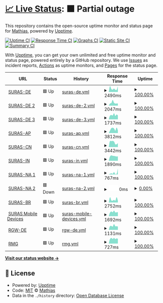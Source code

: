 # [📈 Live Status](https://cxt666.github.io/suras): <!--live status--> **🟧 Partial outage**

This repository contains the open-source uptime monitor and status page for [Mathias](https://cxt666.github.io/suras), powered by [Upptime](https://github.com/upptime/upptime).

[![Uptime CI](https://github.com/cxt666/suras/workflows/Uptime%20CI/badge.svg)](https://github.com/cxt666/suras/actions?query=workflow%3A%22Uptime+CI%22)
[![Response Time CI](https://github.com/cxt666/suras/workflows/Response%20Time%20CI/badge.svg)](https://github.com/cxt666/suras/actions?query=workflow%3A%22Response+Time+CI%22)
[![Graphs CI](https://github.com/cxt666/suras/workflows/Graphs%20CI/badge.svg)](https://github.com/cxt666/suras/actions?query=workflow%3A%22Graphs+CI%22)
[![Static Site CI](https://github.com/cxt666/suras/workflows/Static%20Site%20CI/badge.svg)](https://github.com/cxt666/suras/actions?query=workflow%3A%22Static+Site+CI%22)
[![Summary CI](https://github.com/cxt666/suras/workflows/Summary%20CI/badge.svg)](https://github.com/cxt666/suras/actions?query=workflow%3A%22Summary+CI%22)

With [Upptime](https://upptime.js.org), you can get your own unlimited and free uptime monitor and status page, powered entirely by a GitHub repository. We use [Issues](https://github.com/cxt666/suras/issues) as incident reports, [Actions](https://github.com/cxt666/suras/actions) as uptime monitors, and [Pages](https://cxt666.github.io/suras) for the status page.

<!--start: status pages-->
<!-- This summary is generated by Upptime (https://github.com/upptime/upptime) -->
<!-- Do not edit this manually, your changes will be overwritten -->
<!-- prettier-ignore -->
| URL | Status | History | Response Time | Uptime |
| --- | ------ | ------- | ------------- | ------ |
| <img alt="" src="https://www.pulsesecure.net/favicon.ico" height="13"> [SURAS-DE](https://de-emea-vpn.schaeffler.com/vpn) | 🟩 Up | [suras-de.yml](https://github.com/cxt666/suras/commits/HEAD/history/suras-de.yml) | <details><summary><img alt="Response time graph" src="./graphs/suras-de/response-time-week.png" height="20"> 2490ms</summary><br><a href="https://cxt666.github.io/suras/history/suras-de"><img alt="Response time 2848" src="https://img.shields.io/endpoint?url=https%3A%2F%2Fraw.githubusercontent.com%2Fcxt666%2Fsuras%2FHEAD%2Fapi%2Fsuras-de%2Fresponse-time.json"></a><br><a href="https://cxt666.github.io/suras/history/suras-de"><img alt="24-hour response time 4079" src="https://img.shields.io/endpoint?url=https%3A%2F%2Fraw.githubusercontent.com%2Fcxt666%2Fsuras%2FHEAD%2Fapi%2Fsuras-de%2Fresponse-time-day.json"></a><br><a href="https://cxt666.github.io/suras/history/suras-de"><img alt="7-day response time 2490" src="https://img.shields.io/endpoint?url=https%3A%2F%2Fraw.githubusercontent.com%2Fcxt666%2Fsuras%2FHEAD%2Fapi%2Fsuras-de%2Fresponse-time-week.json"></a><br><a href="https://cxt666.github.io/suras/history/suras-de"><img alt="30-day response time 2637" src="https://img.shields.io/endpoint?url=https%3A%2F%2Fraw.githubusercontent.com%2Fcxt666%2Fsuras%2FHEAD%2Fapi%2Fsuras-de%2Fresponse-time-month.json"></a><br><a href="https://cxt666.github.io/suras/history/suras-de"><img alt="1-year response time 2848" src="https://img.shields.io/endpoint?url=https%3A%2F%2Fraw.githubusercontent.com%2Fcxt666%2Fsuras%2FHEAD%2Fapi%2Fsuras-de%2Fresponse-time-year.json"></a></details> | <details><summary><a href="https://cxt666.github.io/suras/history/suras-de">100.00%</a></summary><a href="https://cxt666.github.io/suras/history/suras-de"><img alt="All-time uptime 100.00%" src="https://img.shields.io/endpoint?url=https%3A%2F%2Fraw.githubusercontent.com%2Fcxt666%2Fsuras%2FHEAD%2Fapi%2Fsuras-de%2Fuptime.json"></a><br><a href="https://cxt666.github.io/suras/history/suras-de"><img alt="24-hour uptime 100.00%" src="https://img.shields.io/endpoint?url=https%3A%2F%2Fraw.githubusercontent.com%2Fcxt666%2Fsuras%2FHEAD%2Fapi%2Fsuras-de%2Fuptime-day.json"></a><br><a href="https://cxt666.github.io/suras/history/suras-de"><img alt="7-day uptime 100.00%" src="https://img.shields.io/endpoint?url=https%3A%2F%2Fraw.githubusercontent.com%2Fcxt666%2Fsuras%2FHEAD%2Fapi%2Fsuras-de%2Fuptime-week.json"></a><br><a href="https://cxt666.github.io/suras/history/suras-de"><img alt="30-day uptime 100.00%" src="https://img.shields.io/endpoint?url=https%3A%2F%2Fraw.githubusercontent.com%2Fcxt666%2Fsuras%2FHEAD%2Fapi%2Fsuras-de%2Fuptime-month.json"></a><br><a href="https://cxt666.github.io/suras/history/suras-de"><img alt="1-year uptime 100.00%" src="https://img.shields.io/endpoint?url=https%3A%2F%2Fraw.githubusercontent.com%2Fcxt666%2Fsuras%2FHEAD%2Fapi%2Fsuras-de%2Fuptime-year.json"></a></details>
| <img alt="" src="https://www.pulsesecure.net/favicon.ico" height="13"> [SURAS-DE 2](https://de-emea2-vpn.schaeffler.com/vpn) | 🟩 Up | [suras-de-2.yml](https://github.com/cxt666/suras/commits/HEAD/history/suras-de-2.yml) | <details><summary><img alt="Response time graph" src="./graphs/suras-de-2/response-time-week.png" height="20"> 2047ms</summary><br><a href="https://cxt666.github.io/suras/history/suras-de-2"><img alt="Response time 2474" src="https://img.shields.io/endpoint?url=https%3A%2F%2Fraw.githubusercontent.com%2Fcxt666%2Fsuras%2FHEAD%2Fapi%2Fsuras-de-2%2Fresponse-time.json"></a><br><a href="https://cxt666.github.io/suras/history/suras-de-2"><img alt="24-hour response time 1591" src="https://img.shields.io/endpoint?url=https%3A%2F%2Fraw.githubusercontent.com%2Fcxt666%2Fsuras%2FHEAD%2Fapi%2Fsuras-de-2%2Fresponse-time-day.json"></a><br><a href="https://cxt666.github.io/suras/history/suras-de-2"><img alt="7-day response time 2047" src="https://img.shields.io/endpoint?url=https%3A%2F%2Fraw.githubusercontent.com%2Fcxt666%2Fsuras%2FHEAD%2Fapi%2Fsuras-de-2%2Fresponse-time-week.json"></a><br><a href="https://cxt666.github.io/suras/history/suras-de-2"><img alt="30-day response time 2169" src="https://img.shields.io/endpoint?url=https%3A%2F%2Fraw.githubusercontent.com%2Fcxt666%2Fsuras%2FHEAD%2Fapi%2Fsuras-de-2%2Fresponse-time-month.json"></a><br><a href="https://cxt666.github.io/suras/history/suras-de-2"><img alt="1-year response time 2474" src="https://img.shields.io/endpoint?url=https%3A%2F%2Fraw.githubusercontent.com%2Fcxt666%2Fsuras%2FHEAD%2Fapi%2Fsuras-de-2%2Fresponse-time-year.json"></a></details> | <details><summary><a href="https://cxt666.github.io/suras/history/suras-de-2">100.00%</a></summary><a href="https://cxt666.github.io/suras/history/suras-de-2"><img alt="All-time uptime 100.00%" src="https://img.shields.io/endpoint?url=https%3A%2F%2Fraw.githubusercontent.com%2Fcxt666%2Fsuras%2FHEAD%2Fapi%2Fsuras-de-2%2Fuptime.json"></a><br><a href="https://cxt666.github.io/suras/history/suras-de-2"><img alt="24-hour uptime 100.00%" src="https://img.shields.io/endpoint?url=https%3A%2F%2Fraw.githubusercontent.com%2Fcxt666%2Fsuras%2FHEAD%2Fapi%2Fsuras-de-2%2Fuptime-day.json"></a><br><a href="https://cxt666.github.io/suras/history/suras-de-2"><img alt="7-day uptime 100.00%" src="https://img.shields.io/endpoint?url=https%3A%2F%2Fraw.githubusercontent.com%2Fcxt666%2Fsuras%2FHEAD%2Fapi%2Fsuras-de-2%2Fuptime-week.json"></a><br><a href="https://cxt666.github.io/suras/history/suras-de-2"><img alt="30-day uptime 100.00%" src="https://img.shields.io/endpoint?url=https%3A%2F%2Fraw.githubusercontent.com%2Fcxt666%2Fsuras%2FHEAD%2Fapi%2Fsuras-de-2%2Fuptime-month.json"></a><br><a href="https://cxt666.github.io/suras/history/suras-de-2"><img alt="1-year uptime 100.00%" src="https://img.shields.io/endpoint?url=https%3A%2F%2Fraw.githubusercontent.com%2Fcxt666%2Fsuras%2FHEAD%2Fapi%2Fsuras-de-2%2Fuptime-year.json"></a></details>
| <img alt="" src="https://www.pulsesecure.net/favicon.ico" height="13"> [SURAS-DE 3](https://de-emea3-vpn.schaeffler.com/vpn) | 🟩 Up | [suras-de-3.yml](https://github.com/cxt666/suras/commits/HEAD/history/suras-de-3.yml) | <details><summary><img alt="Response time graph" src="./graphs/suras-de-3/response-time-week.png" height="20"> 1737ms</summary><br><a href="https://cxt666.github.io/suras/history/suras-de-3"><img alt="Response time 1850" src="https://img.shields.io/endpoint?url=https%3A%2F%2Fraw.githubusercontent.com%2Fcxt666%2Fsuras%2FHEAD%2Fapi%2Fsuras-de-3%2Fresponse-time.json"></a><br><a href="https://cxt666.github.io/suras/history/suras-de-3"><img alt="24-hour response time 1575" src="https://img.shields.io/endpoint?url=https%3A%2F%2Fraw.githubusercontent.com%2Fcxt666%2Fsuras%2FHEAD%2Fapi%2Fsuras-de-3%2Fresponse-time-day.json"></a><br><a href="https://cxt666.github.io/suras/history/suras-de-3"><img alt="7-day response time 1737" src="https://img.shields.io/endpoint?url=https%3A%2F%2Fraw.githubusercontent.com%2Fcxt666%2Fsuras%2FHEAD%2Fapi%2Fsuras-de-3%2Fresponse-time-week.json"></a><br><a href="https://cxt666.github.io/suras/history/suras-de-3"><img alt="30-day response time 1840" src="https://img.shields.io/endpoint?url=https%3A%2F%2Fraw.githubusercontent.com%2Fcxt666%2Fsuras%2FHEAD%2Fapi%2Fsuras-de-3%2Fresponse-time-month.json"></a><br><a href="https://cxt666.github.io/suras/history/suras-de-3"><img alt="1-year response time 1850" src="https://img.shields.io/endpoint?url=https%3A%2F%2Fraw.githubusercontent.com%2Fcxt666%2Fsuras%2FHEAD%2Fapi%2Fsuras-de-3%2Fresponse-time-year.json"></a></details> | <details><summary><a href="https://cxt666.github.io/suras/history/suras-de-3">100.00%</a></summary><a href="https://cxt666.github.io/suras/history/suras-de-3"><img alt="All-time uptime 99.99%" src="https://img.shields.io/endpoint?url=https%3A%2F%2Fraw.githubusercontent.com%2Fcxt666%2Fsuras%2FHEAD%2Fapi%2Fsuras-de-3%2Fuptime.json"></a><br><a href="https://cxt666.github.io/suras/history/suras-de-3"><img alt="24-hour uptime 100.00%" src="https://img.shields.io/endpoint?url=https%3A%2F%2Fraw.githubusercontent.com%2Fcxt666%2Fsuras%2FHEAD%2Fapi%2Fsuras-de-3%2Fuptime-day.json"></a><br><a href="https://cxt666.github.io/suras/history/suras-de-3"><img alt="7-day uptime 100.00%" src="https://img.shields.io/endpoint?url=https%3A%2F%2Fraw.githubusercontent.com%2Fcxt666%2Fsuras%2FHEAD%2Fapi%2Fsuras-de-3%2Fuptime-week.json"></a><br><a href="https://cxt666.github.io/suras/history/suras-de-3"><img alt="30-day uptime 100.00%" src="https://img.shields.io/endpoint?url=https%3A%2F%2Fraw.githubusercontent.com%2Fcxt666%2Fsuras%2FHEAD%2Fapi%2Fsuras-de-3%2Fuptime-month.json"></a><br><a href="https://cxt666.github.io/suras/history/suras-de-3"><img alt="1-year uptime 99.99%" src="https://img.shields.io/endpoint?url=https%3A%2F%2Fraw.githubusercontent.com%2Fcxt666%2Fsuras%2FHEAD%2Fapi%2Fsuras-de-3%2Fuptime-year.json"></a></details>
| <img alt="" src="https://www.pulsesecure.net/favicon.ico" height="13"> [SURAS-AP](https://kr-ap-vpn.schaeffler.com/vpn) | 🟩 Up | [suras-ap.yml](https://github.com/cxt666/suras/commits/HEAD/history/suras-ap.yml) | <details><summary><img alt="Response time graph" src="./graphs/suras-ap/response-time-week.png" height="20"> 3812ms</summary><br><a href="https://cxt666.github.io/suras/history/suras-ap"><img alt="Response time 2888" src="https://img.shields.io/endpoint?url=https%3A%2F%2Fraw.githubusercontent.com%2Fcxt666%2Fsuras%2FHEAD%2Fapi%2Fsuras-ap%2Fresponse-time.json"></a><br><a href="https://cxt666.github.io/suras/history/suras-ap"><img alt="24-hour response time 2481" src="https://img.shields.io/endpoint?url=https%3A%2F%2Fraw.githubusercontent.com%2Fcxt666%2Fsuras%2FHEAD%2Fapi%2Fsuras-ap%2Fresponse-time-day.json"></a><br><a href="https://cxt666.github.io/suras/history/suras-ap"><img alt="7-day response time 3812" src="https://img.shields.io/endpoint?url=https%3A%2F%2Fraw.githubusercontent.com%2Fcxt666%2Fsuras%2FHEAD%2Fapi%2Fsuras-ap%2Fresponse-time-week.json"></a><br><a href="https://cxt666.github.io/suras/history/suras-ap"><img alt="30-day response time 3119" src="https://img.shields.io/endpoint?url=https%3A%2F%2Fraw.githubusercontent.com%2Fcxt666%2Fsuras%2FHEAD%2Fapi%2Fsuras-ap%2Fresponse-time-month.json"></a><br><a href="https://cxt666.github.io/suras/history/suras-ap"><img alt="1-year response time 2888" src="https://img.shields.io/endpoint?url=https%3A%2F%2Fraw.githubusercontent.com%2Fcxt666%2Fsuras%2FHEAD%2Fapi%2Fsuras-ap%2Fresponse-time-year.json"></a></details> | <details><summary><a href="https://cxt666.github.io/suras/history/suras-ap">100.00%</a></summary><a href="https://cxt666.github.io/suras/history/suras-ap"><img alt="All-time uptime 99.58%" src="https://img.shields.io/endpoint?url=https%3A%2F%2Fraw.githubusercontent.com%2Fcxt666%2Fsuras%2FHEAD%2Fapi%2Fsuras-ap%2Fuptime.json"></a><br><a href="https://cxt666.github.io/suras/history/suras-ap"><img alt="24-hour uptime 100.00%" src="https://img.shields.io/endpoint?url=https%3A%2F%2Fraw.githubusercontent.com%2Fcxt666%2Fsuras%2FHEAD%2Fapi%2Fsuras-ap%2Fuptime-day.json"></a><br><a href="https://cxt666.github.io/suras/history/suras-ap"><img alt="7-day uptime 100.00%" src="https://img.shields.io/endpoint?url=https%3A%2F%2Fraw.githubusercontent.com%2Fcxt666%2Fsuras%2FHEAD%2Fapi%2Fsuras-ap%2Fuptime-week.json"></a><br><a href="https://cxt666.github.io/suras/history/suras-ap"><img alt="30-day uptime 100.00%" src="https://img.shields.io/endpoint?url=https%3A%2F%2Fraw.githubusercontent.com%2Fcxt666%2Fsuras%2FHEAD%2Fapi%2Fsuras-ap%2Fuptime-month.json"></a><br><a href="https://cxt666.github.io/suras/history/suras-ap"><img alt="1-year uptime 99.58%" src="https://img.shields.io/endpoint?url=https%3A%2F%2Fraw.githubusercontent.com%2Fcxt666%2Fsuras%2FHEAD%2Fapi%2Fsuras-ap%2Fuptime-year.json"></a></details>
| <img alt="" src="https://www.pulsesecure.net/favicon.ico" height="13"> [SURAS-CN](https://cn-ap-vpn.schaefflercn.com/vpn2f) | 🟩 Up | [suras-cn.yml](https://github.com/cxt666/suras/commits/HEAD/history/suras-cn.yml) | <details><summary><img alt="Response time graph" src="./graphs/suras-cn/response-time-week.png" height="20"> 3442ms</summary><br><a href="https://cxt666.github.io/suras/history/suras-cn"><img alt="Response time 2779" src="https://img.shields.io/endpoint?url=https%3A%2F%2Fraw.githubusercontent.com%2Fcxt666%2Fsuras%2FHEAD%2Fapi%2Fsuras-cn%2Fresponse-time.json"></a><br><a href="https://cxt666.github.io/suras/history/suras-cn"><img alt="24-hour response time 2857" src="https://img.shields.io/endpoint?url=https%3A%2F%2Fraw.githubusercontent.com%2Fcxt666%2Fsuras%2FHEAD%2Fapi%2Fsuras-cn%2Fresponse-time-day.json"></a><br><a href="https://cxt666.github.io/suras/history/suras-cn"><img alt="7-day response time 3442" src="https://img.shields.io/endpoint?url=https%3A%2F%2Fraw.githubusercontent.com%2Fcxt666%2Fsuras%2FHEAD%2Fapi%2Fsuras-cn%2Fresponse-time-week.json"></a><br><a href="https://cxt666.github.io/suras/history/suras-cn"><img alt="30-day response time 2793" src="https://img.shields.io/endpoint?url=https%3A%2F%2Fraw.githubusercontent.com%2Fcxt666%2Fsuras%2FHEAD%2Fapi%2Fsuras-cn%2Fresponse-time-month.json"></a><br><a href="https://cxt666.github.io/suras/history/suras-cn"><img alt="1-year response time 2779" src="https://img.shields.io/endpoint?url=https%3A%2F%2Fraw.githubusercontent.com%2Fcxt666%2Fsuras%2FHEAD%2Fapi%2Fsuras-cn%2Fresponse-time-year.json"></a></details> | <details><summary><a href="https://cxt666.github.io/suras/history/suras-cn">100.00%</a></summary><a href="https://cxt666.github.io/suras/history/suras-cn"><img alt="All-time uptime 99.16%" src="https://img.shields.io/endpoint?url=https%3A%2F%2Fraw.githubusercontent.com%2Fcxt666%2Fsuras%2FHEAD%2Fapi%2Fsuras-cn%2Fuptime.json"></a><br><a href="https://cxt666.github.io/suras/history/suras-cn"><img alt="24-hour uptime 100.00%" src="https://img.shields.io/endpoint?url=https%3A%2F%2Fraw.githubusercontent.com%2Fcxt666%2Fsuras%2FHEAD%2Fapi%2Fsuras-cn%2Fuptime-day.json"></a><br><a href="https://cxt666.github.io/suras/history/suras-cn"><img alt="7-day uptime 100.00%" src="https://img.shields.io/endpoint?url=https%3A%2F%2Fraw.githubusercontent.com%2Fcxt666%2Fsuras%2FHEAD%2Fapi%2Fsuras-cn%2Fuptime-week.json"></a><br><a href="https://cxt666.github.io/suras/history/suras-cn"><img alt="30-day uptime 100.00%" src="https://img.shields.io/endpoint?url=https%3A%2F%2Fraw.githubusercontent.com%2Fcxt666%2Fsuras%2FHEAD%2Fapi%2Fsuras-cn%2Fuptime-month.json"></a><br><a href="https://cxt666.github.io/suras/history/suras-cn"><img alt="1-year uptime 99.16%" src="https://img.shields.io/endpoint?url=https%3A%2F%2Fraw.githubusercontent.com%2Fcxt666%2Fsuras%2FHEAD%2Fapi%2Fsuras-cn%2Fuptime-year.json"></a></details>
| <img alt="" src="https://www.pulsesecure.net/favicon.ico" height="13"> [SURAS-IN](https://in-ap-vpn.schaeffler.com/vpn2f) | 🟩 Up | [suras-in.yml](https://github.com/cxt666/suras/commits/HEAD/history/suras-in.yml) | <details><summary><img alt="Response time graph" src="./graphs/suras-in/response-time-week.png" height="20"> 1890ms</summary><br><a href="https://cxt666.github.io/suras/history/suras-in"><img alt="Response time 2646" src="https://img.shields.io/endpoint?url=https%3A%2F%2Fraw.githubusercontent.com%2Fcxt666%2Fsuras%2FHEAD%2Fapi%2Fsuras-in%2Fresponse-time.json"></a><br><a href="https://cxt666.github.io/suras/history/suras-in"><img alt="24-hour response time 1776" src="https://img.shields.io/endpoint?url=https%3A%2F%2Fraw.githubusercontent.com%2Fcxt666%2Fsuras%2FHEAD%2Fapi%2Fsuras-in%2Fresponse-time-day.json"></a><br><a href="https://cxt666.github.io/suras/history/suras-in"><img alt="7-day response time 1890" src="https://img.shields.io/endpoint?url=https%3A%2F%2Fraw.githubusercontent.com%2Fcxt666%2Fsuras%2FHEAD%2Fapi%2Fsuras-in%2Fresponse-time-week.json"></a><br><a href="https://cxt666.github.io/suras/history/suras-in"><img alt="30-day response time 2238" src="https://img.shields.io/endpoint?url=https%3A%2F%2Fraw.githubusercontent.com%2Fcxt666%2Fsuras%2FHEAD%2Fapi%2Fsuras-in%2Fresponse-time-month.json"></a><br><a href="https://cxt666.github.io/suras/history/suras-in"><img alt="1-year response time 2646" src="https://img.shields.io/endpoint?url=https%3A%2F%2Fraw.githubusercontent.com%2Fcxt666%2Fsuras%2FHEAD%2Fapi%2Fsuras-in%2Fresponse-time-year.json"></a></details> | <details><summary><a href="https://cxt666.github.io/suras/history/suras-in">100.00%</a></summary><a href="https://cxt666.github.io/suras/history/suras-in"><img alt="All-time uptime 99.98%" src="https://img.shields.io/endpoint?url=https%3A%2F%2Fraw.githubusercontent.com%2Fcxt666%2Fsuras%2FHEAD%2Fapi%2Fsuras-in%2Fuptime.json"></a><br><a href="https://cxt666.github.io/suras/history/suras-in"><img alt="24-hour uptime 100.00%" src="https://img.shields.io/endpoint?url=https%3A%2F%2Fraw.githubusercontent.com%2Fcxt666%2Fsuras%2FHEAD%2Fapi%2Fsuras-in%2Fuptime-day.json"></a><br><a href="https://cxt666.github.io/suras/history/suras-in"><img alt="7-day uptime 100.00%" src="https://img.shields.io/endpoint?url=https%3A%2F%2Fraw.githubusercontent.com%2Fcxt666%2Fsuras%2FHEAD%2Fapi%2Fsuras-in%2Fuptime-week.json"></a><br><a href="https://cxt666.github.io/suras/history/suras-in"><img alt="30-day uptime 99.89%" src="https://img.shields.io/endpoint?url=https%3A%2F%2Fraw.githubusercontent.com%2Fcxt666%2Fsuras%2FHEAD%2Fapi%2Fsuras-in%2Fuptime-month.json"></a><br><a href="https://cxt666.github.io/suras/history/suras-in"><img alt="1-year uptime 99.98%" src="https://img.shields.io/endpoint?url=https%3A%2F%2Fraw.githubusercontent.com%2Fcxt666%2Fsuras%2FHEAD%2Fapi%2Fsuras-in%2Fuptime-year.json"></a></details>
| <img alt="" src="https://www.pulsesecure.net/favicon.ico" height="13"> [SURAS-NA 1](https://us-equ1-vpn.schaeffler.com/vpn) | 🟩 Up | [suras-na-1.yml](https://github.com/cxt666/suras/commits/HEAD/history/suras-na-1.yml) | <details><summary><img alt="Response time graph" src="./graphs/suras-na-1/response-time-week.png" height="20"> 767ms</summary><br><a href="https://cxt666.github.io/suras/history/suras-na-1"><img alt="Response time 1361" src="https://img.shields.io/endpoint?url=https%3A%2F%2Fraw.githubusercontent.com%2Fcxt666%2Fsuras%2FHEAD%2Fapi%2Fsuras-na-1%2Fresponse-time.json"></a><br><a href="https://cxt666.github.io/suras/history/suras-na-1"><img alt="24-hour response time 2731" src="https://img.shields.io/endpoint?url=https%3A%2F%2Fraw.githubusercontent.com%2Fcxt666%2Fsuras%2FHEAD%2Fapi%2Fsuras-na-1%2Fresponse-time-day.json"></a><br><a href="https://cxt666.github.io/suras/history/suras-na-1"><img alt="7-day response time 767" src="https://img.shields.io/endpoint?url=https%3A%2F%2Fraw.githubusercontent.com%2Fcxt666%2Fsuras%2FHEAD%2Fapi%2Fsuras-na-1%2Fresponse-time-week.json"></a><br><a href="https://cxt666.github.io/suras/history/suras-na-1"><img alt="30-day response time 824" src="https://img.shields.io/endpoint?url=https%3A%2F%2Fraw.githubusercontent.com%2Fcxt666%2Fsuras%2FHEAD%2Fapi%2Fsuras-na-1%2Fresponse-time-month.json"></a><br><a href="https://cxt666.github.io/suras/history/suras-na-1"><img alt="1-year response time 1361" src="https://img.shields.io/endpoint?url=https%3A%2F%2Fraw.githubusercontent.com%2Fcxt666%2Fsuras%2FHEAD%2Fapi%2Fsuras-na-1%2Fresponse-time-year.json"></a></details> | <details><summary><a href="https://cxt666.github.io/suras/history/suras-na-1">100.00%</a></summary><a href="https://cxt666.github.io/suras/history/suras-na-1"><img alt="All-time uptime 99.98%" src="https://img.shields.io/endpoint?url=https%3A%2F%2Fraw.githubusercontent.com%2Fcxt666%2Fsuras%2FHEAD%2Fapi%2Fsuras-na-1%2Fuptime.json"></a><br><a href="https://cxt666.github.io/suras/history/suras-na-1"><img alt="24-hour uptime 100.00%" src="https://img.shields.io/endpoint?url=https%3A%2F%2Fraw.githubusercontent.com%2Fcxt666%2Fsuras%2FHEAD%2Fapi%2Fsuras-na-1%2Fuptime-day.json"></a><br><a href="https://cxt666.github.io/suras/history/suras-na-1"><img alt="7-day uptime 100.00%" src="https://img.shields.io/endpoint?url=https%3A%2F%2Fraw.githubusercontent.com%2Fcxt666%2Fsuras%2FHEAD%2Fapi%2Fsuras-na-1%2Fuptime-week.json"></a><br><a href="https://cxt666.github.io/suras/history/suras-na-1"><img alt="30-day uptime 100.00%" src="https://img.shields.io/endpoint?url=https%3A%2F%2Fraw.githubusercontent.com%2Fcxt666%2Fsuras%2FHEAD%2Fapi%2Fsuras-na-1%2Fuptime-month.json"></a><br><a href="https://cxt666.github.io/suras/history/suras-na-1"><img alt="1-year uptime 99.98%" src="https://img.shields.io/endpoint?url=https%3A%2F%2Fraw.githubusercontent.com%2Fcxt666%2Fsuras%2FHEAD%2Fapi%2Fsuras-na-1%2Fuptime-year.json"></a></details>
| <img alt="" src="https://www.pulsesecure.net/favicon.ico" height="13"> [SURAS-NA 2](https://us-na2-vpn.schaeffler.com/vpn) | 🟥 Down | [suras-na-2.yml](https://github.com/cxt666/suras/commits/HEAD/history/suras-na-2.yml) | <details><summary><img alt="Response time graph" src="./graphs/suras-na-2/response-time-week.png" height="20"> 0ms</summary><br><a href="https://cxt666.github.io/suras/history/suras-na-2"><img alt="Response time 1708" src="https://img.shields.io/endpoint?url=https%3A%2F%2Fraw.githubusercontent.com%2Fcxt666%2Fsuras%2FHEAD%2Fapi%2Fsuras-na-2%2Fresponse-time.json"></a><br><a href="https://cxt666.github.io/suras/history/suras-na-2"><img alt="24-hour response time 0" src="https://img.shields.io/endpoint?url=https%3A%2F%2Fraw.githubusercontent.com%2Fcxt666%2Fsuras%2FHEAD%2Fapi%2Fsuras-na-2%2Fresponse-time-day.json"></a><br><a href="https://cxt666.github.io/suras/history/suras-na-2"><img alt="7-day response time 0" src="https://img.shields.io/endpoint?url=https%3A%2F%2Fraw.githubusercontent.com%2Fcxt666%2Fsuras%2FHEAD%2Fapi%2Fsuras-na-2%2Fresponse-time-week.json"></a><br><a href="https://cxt666.github.io/suras/history/suras-na-2"><img alt="30-day response time 515" src="https://img.shields.io/endpoint?url=https%3A%2F%2Fraw.githubusercontent.com%2Fcxt666%2Fsuras%2FHEAD%2Fapi%2Fsuras-na-2%2Fresponse-time-month.json"></a><br><a href="https://cxt666.github.io/suras/history/suras-na-2"><img alt="1-year response time 1708" src="https://img.shields.io/endpoint?url=https%3A%2F%2Fraw.githubusercontent.com%2Fcxt666%2Fsuras%2FHEAD%2Fapi%2Fsuras-na-2%2Fresponse-time-year.json"></a></details> | <details><summary><a href="https://cxt666.github.io/suras/history/suras-na-2">0.00%</a></summary><a href="https://cxt666.github.io/suras/history/suras-na-2"><img alt="All-time uptime 84.58%" src="https://img.shields.io/endpoint?url=https%3A%2F%2Fraw.githubusercontent.com%2Fcxt666%2Fsuras%2FHEAD%2Fapi%2Fsuras-na-2%2Fuptime.json"></a><br><a href="https://cxt666.github.io/suras/history/suras-na-2"><img alt="24-hour uptime 0.00%" src="https://img.shields.io/endpoint?url=https%3A%2F%2Fraw.githubusercontent.com%2Fcxt666%2Fsuras%2FHEAD%2Fapi%2Fsuras-na-2%2Fuptime-day.json"></a><br><a href="https://cxt666.github.io/suras/history/suras-na-2"><img alt="7-day uptime 0.00%" src="https://img.shields.io/endpoint?url=https%3A%2F%2Fraw.githubusercontent.com%2Fcxt666%2Fsuras%2FHEAD%2Fapi%2Fsuras-na-2%2Fuptime-week.json"></a><br><a href="https://cxt666.github.io/suras/history/suras-na-2"><img alt="30-day uptime 8.03%" src="https://img.shields.io/endpoint?url=https%3A%2F%2Fraw.githubusercontent.com%2Fcxt666%2Fsuras%2FHEAD%2Fapi%2Fsuras-na-2%2Fuptime-month.json"></a><br><a href="https://cxt666.github.io/suras/history/suras-na-2"><img alt="1-year uptime 84.58%" src="https://img.shields.io/endpoint?url=https%3A%2F%2Fraw.githubusercontent.com%2Fcxt666%2Fsuras%2FHEAD%2Fapi%2Fsuras-na-2%2Fuptime-year.json"></a></details>
| <img alt="" src="https://www.pulsesecure.net/favicon.ico" height="13"> [SURAS-BR](https://br-sa-vpn.schaeffler.com/vpn) | 🟩 Up | [suras-br.yml](https://github.com/cxt666/suras/commits/HEAD/history/suras-br.yml) | <details><summary><img alt="Response time graph" src="./graphs/suras-br/response-time-week.png" height="20"> 2752ms</summary><br><a href="https://cxt666.github.io/suras/history/suras-br"><img alt="Response time 2620" src="https://img.shields.io/endpoint?url=https%3A%2F%2Fraw.githubusercontent.com%2Fcxt666%2Fsuras%2FHEAD%2Fapi%2Fsuras-br%2Fresponse-time.json"></a><br><a href="https://cxt666.github.io/suras/history/suras-br"><img alt="24-hour response time 1593" src="https://img.shields.io/endpoint?url=https%3A%2F%2Fraw.githubusercontent.com%2Fcxt666%2Fsuras%2FHEAD%2Fapi%2Fsuras-br%2Fresponse-time-day.json"></a><br><a href="https://cxt666.github.io/suras/history/suras-br"><img alt="7-day response time 2752" src="https://img.shields.io/endpoint?url=https%3A%2F%2Fraw.githubusercontent.com%2Fcxt666%2Fsuras%2FHEAD%2Fapi%2Fsuras-br%2Fresponse-time-week.json"></a><br><a href="https://cxt666.github.io/suras/history/suras-br"><img alt="30-day response time 2637" src="https://img.shields.io/endpoint?url=https%3A%2F%2Fraw.githubusercontent.com%2Fcxt666%2Fsuras%2FHEAD%2Fapi%2Fsuras-br%2Fresponse-time-month.json"></a><br><a href="https://cxt666.github.io/suras/history/suras-br"><img alt="1-year response time 2620" src="https://img.shields.io/endpoint?url=https%3A%2F%2Fraw.githubusercontent.com%2Fcxt666%2Fsuras%2FHEAD%2Fapi%2Fsuras-br%2Fresponse-time-year.json"></a></details> | <details><summary><a href="https://cxt666.github.io/suras/history/suras-br">100.00%</a></summary><a href="https://cxt666.github.io/suras/history/suras-br"><img alt="All-time uptime 93.15%" src="https://img.shields.io/endpoint?url=https%3A%2F%2Fraw.githubusercontent.com%2Fcxt666%2Fsuras%2FHEAD%2Fapi%2Fsuras-br%2Fuptime.json"></a><br><a href="https://cxt666.github.io/suras/history/suras-br"><img alt="24-hour uptime 100.00%" src="https://img.shields.io/endpoint?url=https%3A%2F%2Fraw.githubusercontent.com%2Fcxt666%2Fsuras%2FHEAD%2Fapi%2Fsuras-br%2Fuptime-day.json"></a><br><a href="https://cxt666.github.io/suras/history/suras-br"><img alt="7-day uptime 100.00%" src="https://img.shields.io/endpoint?url=https%3A%2F%2Fraw.githubusercontent.com%2Fcxt666%2Fsuras%2FHEAD%2Fapi%2Fsuras-br%2Fuptime-week.json"></a><br><a href="https://cxt666.github.io/suras/history/suras-br"><img alt="30-day uptime 86.60%" src="https://img.shields.io/endpoint?url=https%3A%2F%2Fraw.githubusercontent.com%2Fcxt666%2Fsuras%2FHEAD%2Fapi%2Fsuras-br%2Fuptime-month.json"></a><br><a href="https://cxt666.github.io/suras/history/suras-br"><img alt="1-year uptime 93.15%" src="https://img.shields.io/endpoint?url=https%3A%2F%2Fraw.githubusercontent.com%2Fcxt666%2Fsuras%2FHEAD%2Fapi%2Fsuras-br%2Fuptime-year.json"></a></details>
| <img alt="" src="https://www.pulsesecure.net/favicon.ico" height="13"> [SURAS Mobile Devices](https://mgw.schaeffler.com/mobile) | 🟩 Up | [suras-mobile-devices.yml](https://github.com/cxt666/suras/commits/HEAD/history/suras-mobile-devices.yml) | <details><summary><img alt="Response time graph" src="./graphs/suras-mobile-devices/response-time-week.png" height="20"> 1692ms</summary><br><a href="https://cxt666.github.io/suras/history/suras-mobile-devices"><img alt="Response time 1731" src="https://img.shields.io/endpoint?url=https%3A%2F%2Fraw.githubusercontent.com%2Fcxt666%2Fsuras%2FHEAD%2Fapi%2Fsuras-mobile-devices%2Fresponse-time.json"></a><br><a href="https://cxt666.github.io/suras/history/suras-mobile-devices"><img alt="24-hour response time 1625" src="https://img.shields.io/endpoint?url=https%3A%2F%2Fraw.githubusercontent.com%2Fcxt666%2Fsuras%2FHEAD%2Fapi%2Fsuras-mobile-devices%2Fresponse-time-day.json"></a><br><a href="https://cxt666.github.io/suras/history/suras-mobile-devices"><img alt="7-day response time 1692" src="https://img.shields.io/endpoint?url=https%3A%2F%2Fraw.githubusercontent.com%2Fcxt666%2Fsuras%2FHEAD%2Fapi%2Fsuras-mobile-devices%2Fresponse-time-week.json"></a><br><a href="https://cxt666.github.io/suras/history/suras-mobile-devices"><img alt="30-day response time 1754" src="https://img.shields.io/endpoint?url=https%3A%2F%2Fraw.githubusercontent.com%2Fcxt666%2Fsuras%2FHEAD%2Fapi%2Fsuras-mobile-devices%2Fresponse-time-month.json"></a><br><a href="https://cxt666.github.io/suras/history/suras-mobile-devices"><img alt="1-year response time 1731" src="https://img.shields.io/endpoint?url=https%3A%2F%2Fraw.githubusercontent.com%2Fcxt666%2Fsuras%2FHEAD%2Fapi%2Fsuras-mobile-devices%2Fresponse-time-year.json"></a></details> | <details><summary><a href="https://cxt666.github.io/suras/history/suras-mobile-devices">100.00%</a></summary><a href="https://cxt666.github.io/suras/history/suras-mobile-devices"><img alt="All-time uptime 99.99%" src="https://img.shields.io/endpoint?url=https%3A%2F%2Fraw.githubusercontent.com%2Fcxt666%2Fsuras%2FHEAD%2Fapi%2Fsuras-mobile-devices%2Fuptime.json"></a><br><a href="https://cxt666.github.io/suras/history/suras-mobile-devices"><img alt="24-hour uptime 100.00%" src="https://img.shields.io/endpoint?url=https%3A%2F%2Fraw.githubusercontent.com%2Fcxt666%2Fsuras%2FHEAD%2Fapi%2Fsuras-mobile-devices%2Fuptime-day.json"></a><br><a href="https://cxt666.github.io/suras/history/suras-mobile-devices"><img alt="7-day uptime 100.00%" src="https://img.shields.io/endpoint?url=https%3A%2F%2Fraw.githubusercontent.com%2Fcxt666%2Fsuras%2FHEAD%2Fapi%2Fsuras-mobile-devices%2Fuptime-week.json"></a><br><a href="https://cxt666.github.io/suras/history/suras-mobile-devices"><img alt="30-day uptime 100.00%" src="https://img.shields.io/endpoint?url=https%3A%2F%2Fraw.githubusercontent.com%2Fcxt666%2Fsuras%2FHEAD%2Fapi%2Fsuras-mobile-devices%2Fuptime-month.json"></a><br><a href="https://cxt666.github.io/suras/history/suras-mobile-devices"><img alt="1-year uptime 99.99%" src="https://img.shields.io/endpoint?url=https%3A%2F%2Fraw.githubusercontent.com%2Fcxt666%2Fsuras%2FHEAD%2Fapi%2Fsuras-mobile-devices%2Fuptime-year.json"></a></details>
| <img alt="" src="https://www.pulsesecure.net/favicon.ico" height="13"> [RGW-DE](https://rgw.schaeffler.com) | 🟩 Up | [rgw-de.yml](https://github.com/cxt666/suras/commits/HEAD/history/rgw-de.yml) | <details><summary><img alt="Response time graph" src="./graphs/rgw-de/response-time-week.png" height="20"> 1131ms</summary><br><a href="https://cxt666.github.io/suras/history/rgw-de"><img alt="Response time 1322" src="https://img.shields.io/endpoint?url=https%3A%2F%2Fraw.githubusercontent.com%2Fcxt666%2Fsuras%2FHEAD%2Fapi%2Frgw-de%2Fresponse-time.json"></a><br><a href="https://cxt666.github.io/suras/history/rgw-de"><img alt="24-hour response time 977" src="https://img.shields.io/endpoint?url=https%3A%2F%2Fraw.githubusercontent.com%2Fcxt666%2Fsuras%2FHEAD%2Fapi%2Frgw-de%2Fresponse-time-day.json"></a><br><a href="https://cxt666.github.io/suras/history/rgw-de"><img alt="7-day response time 1131" src="https://img.shields.io/endpoint?url=https%3A%2F%2Fraw.githubusercontent.com%2Fcxt666%2Fsuras%2FHEAD%2Fapi%2Frgw-de%2Fresponse-time-week.json"></a><br><a href="https://cxt666.github.io/suras/history/rgw-de"><img alt="30-day response time 1304" src="https://img.shields.io/endpoint?url=https%3A%2F%2Fraw.githubusercontent.com%2Fcxt666%2Fsuras%2FHEAD%2Fapi%2Frgw-de%2Fresponse-time-month.json"></a><br><a href="https://cxt666.github.io/suras/history/rgw-de"><img alt="1-year response time 1322" src="https://img.shields.io/endpoint?url=https%3A%2F%2Fraw.githubusercontent.com%2Fcxt666%2Fsuras%2FHEAD%2Fapi%2Frgw-de%2Fresponse-time-year.json"></a></details> | <details><summary><a href="https://cxt666.github.io/suras/history/rgw-de">100.00%</a></summary><a href="https://cxt666.github.io/suras/history/rgw-de"><img alt="All-time uptime 98.91%" src="https://img.shields.io/endpoint?url=https%3A%2F%2Fraw.githubusercontent.com%2Fcxt666%2Fsuras%2FHEAD%2Fapi%2Frgw-de%2Fuptime.json"></a><br><a href="https://cxt666.github.io/suras/history/rgw-de"><img alt="24-hour uptime 100.00%" src="https://img.shields.io/endpoint?url=https%3A%2F%2Fraw.githubusercontent.com%2Fcxt666%2Fsuras%2FHEAD%2Fapi%2Frgw-de%2Fuptime-day.json"></a><br><a href="https://cxt666.github.io/suras/history/rgw-de"><img alt="7-day uptime 100.00%" src="https://img.shields.io/endpoint?url=https%3A%2F%2Fraw.githubusercontent.com%2Fcxt666%2Fsuras%2FHEAD%2Fapi%2Frgw-de%2Fuptime-week.json"></a><br><a href="https://cxt666.github.io/suras/history/rgw-de"><img alt="30-day uptime 100.00%" src="https://img.shields.io/endpoint?url=https%3A%2F%2Fraw.githubusercontent.com%2Fcxt666%2Fsuras%2FHEAD%2Fapi%2Frgw-de%2Fuptime-month.json"></a><br><a href="https://cxt666.github.io/suras/history/rgw-de"><img alt="1-year uptime 98.91%" src="https://img.shields.io/endpoint?url=https%3A%2F%2Fraw.githubusercontent.com%2Fcxt666%2Fsuras%2FHEAD%2Fapi%2Frgw-de%2Fuptime-year.json"></a></details>
| <img alt="" src="https://perfact.de/wp-content/uploads/2019/04/favicon.png" height="13"> [RMG](https://rmg.schaeffler.com/WebApp/user_login) | 🟩 Up | [rmg.yml](https://github.com/cxt666/suras/commits/HEAD/history/rmg.yml) | <details><summary><img alt="Response time graph" src="./graphs/rmg/response-time-week.png" height="20"> 727ms</summary><br><a href="https://cxt666.github.io/suras/history/rmg"><img alt="Response time 766" src="https://img.shields.io/endpoint?url=https%3A%2F%2Fraw.githubusercontent.com%2Fcxt666%2Fsuras%2FHEAD%2Fapi%2Frmg%2Fresponse-time.json"></a><br><a href="https://cxt666.github.io/suras/history/rmg"><img alt="24-hour response time 701" src="https://img.shields.io/endpoint?url=https%3A%2F%2Fraw.githubusercontent.com%2Fcxt666%2Fsuras%2FHEAD%2Fapi%2Frmg%2Fresponse-time-day.json"></a><br><a href="https://cxt666.github.io/suras/history/rmg"><img alt="7-day response time 727" src="https://img.shields.io/endpoint?url=https%3A%2F%2Fraw.githubusercontent.com%2Fcxt666%2Fsuras%2FHEAD%2Fapi%2Frmg%2Fresponse-time-week.json"></a><br><a href="https://cxt666.github.io/suras/history/rmg"><img alt="30-day response time 770" src="https://img.shields.io/endpoint?url=https%3A%2F%2Fraw.githubusercontent.com%2Fcxt666%2Fsuras%2FHEAD%2Fapi%2Frmg%2Fresponse-time-month.json"></a><br><a href="https://cxt666.github.io/suras/history/rmg"><img alt="1-year response time 766" src="https://img.shields.io/endpoint?url=https%3A%2F%2Fraw.githubusercontent.com%2Fcxt666%2Fsuras%2FHEAD%2Fapi%2Frmg%2Fresponse-time-year.json"></a></details> | <details><summary><a href="https://cxt666.github.io/suras/history/rmg">100.00%</a></summary><a href="https://cxt666.github.io/suras/history/rmg"><img alt="All-time uptime 99.98%" src="https://img.shields.io/endpoint?url=https%3A%2F%2Fraw.githubusercontent.com%2Fcxt666%2Fsuras%2FHEAD%2Fapi%2Frmg%2Fuptime.json"></a><br><a href="https://cxt666.github.io/suras/history/rmg"><img alt="24-hour uptime 100.00%" src="https://img.shields.io/endpoint?url=https%3A%2F%2Fraw.githubusercontent.com%2Fcxt666%2Fsuras%2FHEAD%2Fapi%2Frmg%2Fuptime-day.json"></a><br><a href="https://cxt666.github.io/suras/history/rmg"><img alt="7-day uptime 100.00%" src="https://img.shields.io/endpoint?url=https%3A%2F%2Fraw.githubusercontent.com%2Fcxt666%2Fsuras%2FHEAD%2Fapi%2Frmg%2Fuptime-week.json"></a><br><a href="https://cxt666.github.io/suras/history/rmg"><img alt="30-day uptime 100.00%" src="https://img.shields.io/endpoint?url=https%3A%2F%2Fraw.githubusercontent.com%2Fcxt666%2Fsuras%2FHEAD%2Fapi%2Frmg%2Fuptime-month.json"></a><br><a href="https://cxt666.github.io/suras/history/rmg"><img alt="1-year uptime 99.98%" src="https://img.shields.io/endpoint?url=https%3A%2F%2Fraw.githubusercontent.com%2Fcxt666%2Fsuras%2FHEAD%2Fapi%2Frmg%2Fuptime-year.json"></a></details>

<!--end: status pages-->

[**Visit our status website →**](https://cxt666.github.io/suras)

## 📄 License

- Powered by: [Upptime](https://github.com/upptime/upptime)
- Code: [MIT](./LICENSE) © [Mathias](https://cxt666.github.io/suras)
- Data in the `./history` directory: [Open Database License](https://opendatacommons.org/licenses/odbl/1-0/)
